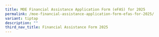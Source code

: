 ```yaml
---
title: MOE Financial Assistance Application Form (eFAS) for 2025
permalink: /moe-financial-assistance-application-form-efas-for-2025/
variant: tiptap
description: ""
third_nav_title: Financial Assistance Form 2025
---
```

